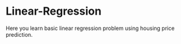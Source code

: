 # Linear-Regression

Here you learn basic linear regression problem using housing price prediction.
